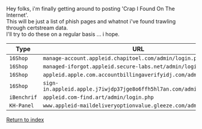 Hey folks, i'm finally getting around to posting 'Crap I Found On The Internet'.<br>
This will be just a list of phish pages and whatnot i've found trawling through certstream data.<br>
I'll try to do these on a regular basis ... i hope.

|Type       |URL                                                                  |IP Address       |Threat Actor Email          |
|-----------|---------------------------------------------------------------------|-----------------|----------------------------|
|`16Shop`   | `manage-account.appleid.chapitoel.com/admin/login.php`              |`62.128.110.188` |`mail.maxx@yandex.com`      |
|`16Shop`   | `managed-iforgot.appleid.secure-labs.net/admin/login.php`           |`104.140.248.230`|`buluhidung@yandex.com`     |
|`16Shop`   | `appleid.apple.com.accountbillingaverifyidj.com/admin/login.php`    |`103.84.85.106`  |`sukijan.sukiman@yandex.com`|
|`16Shop`   | `sign-in.appleid.apple.j7iwjdp37jge8o6ffh5hl7an.com/admin/login.php`|`51.140.204.57`  |`rony.zakaria1995@gmail.com`|
|`iBenchrif`| `appleid.com-find.art/admin/login.php`                              |`93.157.63.221`  |`n/a`                       |
|`KH-Panel` | `www.appleid-maildeliveryoptionvalue.gleeze.com/admin/login.php`    |`64.225.118.214` |`n/a`                       |

[Return to index](/archive)